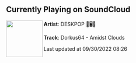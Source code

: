 ## Currently Playing on SoundCloud

[<img align="left" width="100" src="https://i1.sndcdn.com/artworks-KSSIJNkRKm8bQ5K6-7p6DSA-t500x500.jpg">](https://soundcloud.com/deskpopmusic/dorkus64-amidst-clouds?in=deskpopmusic/sets/dorkus64-follow-yourself)

**Artist**: DESKPOP 🌵🖥💛 

**Track**: Dorkus64 - Amidst Clouds

Last updated at 09/30/2022 08:26
